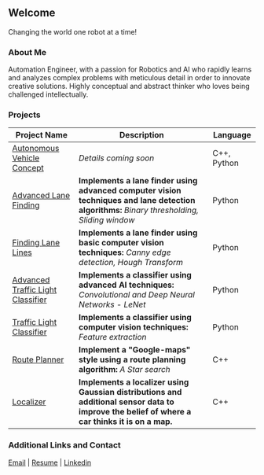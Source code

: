## Welcome

Changing the world one robot at a time!

### About Me

Automation Engineer, with a passion for Robotics and AI who rapidly learns and analyzes complex problems with meticulous detail in order to innovate creative solutions. Highly conceptual and abstract thinker who loves being challenged intellectually.

### Projects

| Project Name                 | Description                                                | Language|
|------------------------------|------------------------------------------------------------|---------|
|[Autonomous Vehicle Concept]()|*Details coming soon*| C++, Python
|[Advanced Lane Finding](https://allegranicp.github.io/Advanced-Lane-Finding/)|**Implements a lane finder using advanced computer vision techniques and lane detection algorithms:** *Binary thresholding, Sliding window*| Python|
|[Finding Lane Lines](https://allegranicp.github.io/Finding-Lane-Lines/)|**Implements a lane finder using basic computer vision techniques:** *Canny edge detection, Hough Transform*| Python|
|[Advanced Traffic Light Classifier]()|**Implements a classifier using advanced AI techniques:** *Convolutional and Deep Neural Networks - LeNet*| Python|
|[Traffic Light Classifier]()|**Implements a classifier using computer vision techniques:** *Feature extraction*| Python|
|[Route Planner]()|**Implement a "Google-maps" style using a route planning algorithm:** *A Star search*| C++|
|[Localizer]()|**Implements a localizer using Gaussian distributions and additional sensor data to improve the belief of where a car thinks it is on a map.**| C++|

### Additional Links and Contact

[Email](allegranicp@yahoo.com) | [Resume](http://github.com/) | [Linkedin](https://www.linkedin.com/in/allegra-nichols-0b1252127/)

